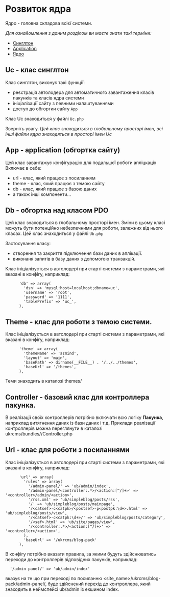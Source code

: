 Розвиток ядра
====
Ядро - головна складова всієї системи.


*Для ознайомлення з даним розділом ви маєте знати такі терміни:*

* [Cинглтон](/glossary#Cинглтон)
* [Application](/glossary#Application)
* [Ядро](/glossary#Ядро)


## Uc - клас синглтон 

Клас синглтон, виконує такі функції:

* реєстрація автолодера для автоматичного завантаження класів пакунків 
  та класів ядра системи
* ініціалізації сайту з певними налаштуваннями
* доступ до обгортки сайту `App`  

Клас Uc знаходиться у файлі `Uc.php`

Зверніть увагу. *Цей клас знаходиться в глобальному просторі імен, 
всі інші файли ядра знаходяться в просторі імен Uc*

## App - application (обгортка сайту)
Цей клас завантажує конфігурацію для подальшої роботи апліцкаціх
Включає в себе:
* url - клас, який працює з посиланням
* theme - клас, який працює з темою сайту
* db - клас, який працює з базою даних
* а також інші компоненти...

##  Db - обгортка над класом __PDO__
Цей клас знаходиться в глобальному просторі імен.
Зміни в цьому класі можуть бути потенційно небезпечними для роботи, залежних від нього класах.
Цей клас знаходиться у файлі `Ub.php`

Застосування класу:
* створення та закриття підключення бази даних в аплікації.
* виконаня запитів в базу даних з допомогою транзакцій.

Клас ініціалізується в автолодері при старті системи з параметрами, які вказані в конфігу, наприклад:
```
      'db' => array(
        'dsn' => 'mysql:host=localhost;dbname=uc',
        'username' => 'root',
        'password' => '1111',
        'tablePrefix' => 'uc_',
      ),
```

## Theme - клас для роботи з темою системи.
Клас ініціалізується в автолодері при старті системи з параметрами, які вказані в конфігу, наприклад:
```
      'theme' => array(
        'themeName' => 'azmind',
        'layout' => 'main',
        'basePath' => dirname(__FILE__) . '/../../themes',
        'baseUrl' => '/themes',
      ),
```
Теми знаходить в каталозі themes/<theme>


## Controller - базовий клас для контроллера пакунка.
В реалізації своїх контроллерів потрібно включати всю логіку __Пакунка__, наприклад витягнення даних із бази даних і т.д.
Приклади реалізації контроллерів можна переглянути в каталозі ukrcms/bundles/<bundle>/Controller.php

## Url - клас для роботи з посиланнями
Клас ініціалізується в автолодері при старті системи з параметрами, які вказані в конфігу, наприклад:
```
      'url' => array(
        'rules' => array(
          '/admin-panel/' => 'ub/admin/index',
          '/admin-panel/<controller:.*>/<action:[^/]+>' => '<controller>/admin/<action>',
          '/rss.xml' => 'ub/simpleblog/posts/rss',
          '/' => 'ub/simpleblog/posts/mainpage',
          '/<catsef>-c<catpk>/<postsef>-p<postpk:\d+>.html' => 'ub/simpleblog/posts/view',
          '/<catsef>-c<catpk:\d+>/' => 'ub/simpleblog/posts/category',
          '/<sef>.html' => 'ub/site/pages/view',
          '/<controller:.*>/<action:[^/]+>' => '<controller>/<action>',
        ),
        'baseUrl' => '/ukrcms/blog-pack'
      ),
```
В конфігу потрібно вказати правила, за якими будуть здійснюватись переходи до контроллерів відповідних пакунків, наприклад:
```
  '/admin-panel/' => 'ub/admin/index'
```
вказує на те що при переході по посиланню <site_name>/ukrcms/blog-pack/admin-panel/, буде здійснений перехід до контроллера, який знаходить в неймспейсі ub/admin із екшином index.

